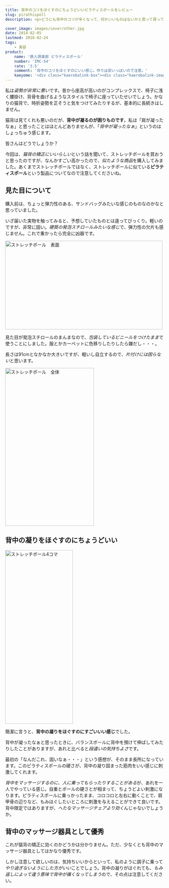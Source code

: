 ```yaml
---
title: 背中のコリをほぐすのにちょうどいいピラティスポールをレビュー
slug: pirathispoll
description: <p>どうにも背中のコリが辛くなって、何かいいものはないかと思って買ってみました。値段相応に安っぽい外見で、単なる固い発泡スチロールの円柱という感じです。少なくとも背中のコリをほぐすのにちょうどよく、下手なマッサージチェアより効くかもしれません。</p>

cover_image: images/cover/other.jpg
date: 2014-02-05
lastmod: 2016-02-24
tags: 
    - 美容
product:
    name: '鉄人倶楽部 ピラティスポール'
    number: 'IMC-54'
    rate: '3.5'
    comment: '背中のコリをほぐすのにいい感じ。作りは安いっぽいので注意。'
    kaeyome: '<div class="kaerebalink-box"><div class="kaerebalink-image"><a href="http://www.amazon.co.jp/exec/obidos/ASIN/B008XVFMWE/illusionspace-22/ref=nosim/" rel="nofollow" target="_blank"><img src="http://ecx.images-amazon.com/images/I/311zOxmajNL._SL160_.jpg" style="border: none;" /></a></div><div class="kaerebalink-info"><div class="kaerebalink-name"><a href="http://www.amazon.co.jp/exec/obidos/ASIN/B008XVFMWE/illusionspace-22/ref=nosim/" rel="nofollow" target="_blank">鉄人倶楽部(IRONMAN・CLUB) ピラティスポール IMC-54</a><div class="kaerebalink-powered-date">posted with <a href="http://kaereba.com" rel="nofollow" target="_blank">カエレバ</a></div></div><div class="kaerebalink-detail"> カワセ(KAWASE) 2012-12-12    </div><div class="kaerebalink-link1"><div class="shoplinkamazon"><a href="http://www.amazon.co.jp/gp/search?keywords=IMC-54&__mk_ja_JP=%83J%83%5E%83J%83i&tag=illusionspace-22" rel="nofollow" target="_blank" title="アマゾン" >Amazonで購入</a></div><div class="shoplinkrakuten"><a href="http://hb.afl.rakuten.co.jp/hgc/0e95387f.f2aef20d.0e953880.25e412bd/?pc=http%3A%2F%2Fsearch.rakuten.co.jp%2Fsearch%2Fmall%2FIMC-54%2F-%2Ff.1-p.1-s.1-sf.0-st.A-v.2%3Fx%3D0%26scid%3Daf_ich_link_urltxt%26m%3Dhttp%3A%2F%2Fm.rakuten.co.jp%2F" rel="nofollow" target="_blank" title="楽天市場" >楽天市場で購入</a></div></div></div><div class="booklink-footer" style="clear: left"></div></div>'
---
```


<p>私は<em>姿勢が非常に悪い</em>です。昔から座高が高いのがコンプレックスで、椅子に浅く腰掛け、背骨を曲げるようなスタイルで椅子に座っていたせいでしょう。かなりの猫背で、時折姿勢を正そうと気をつけてみたりするが、基本的に長続きはしません。</p>
<p>猫背は見てくれも悪いのだが、<strong>背中が凝るのが困りものです</strong>。私は「肩が凝ったなぁ」と思ったことはほとんどありませんが、「<em>背中が凝ったなぁ</em>」というのはしょっちゅう感じます。</p>
<p>皆さんはどうでしょうか？</p>
<p>今回は、<em>猫背の矯正にいいらしい</em>という話を聞いて、ストレッチポールを買おうと思ったのですが、なんかすごい高かったので、<em>似たような商品</em>を購入してみました。あくまでストレッチポールではなく、ストレッチポールに似ている<strong>ピラティスポール</strong>という製品についてなので注意してくださいね。</p>
<h2>見た目について</h2>
<p>購入前は、ちょっと弾力性のある、サンドバッグみたいな感じのものなのかなと思っていました。</p>
<p>いざ届いた実物を触ってみると、予想していたものとは違ってびっくり。軽いのですが、非常に固い。<em>硬質の発泡スチロールみたいな感じ</em>で、弾力性の欠片も感じません。これで重かったら完全に凶器です。</p>
<p><img src="https://wantit.gcreate.jp/wp-content/uploads/2014/01/P1292025.jpg" alt="ストレッチポール　表面" width="500" height="281" class="size-full wp-image-329" srcset="https://wantit.gcreate.jp/wp-content/uploads/2014/01/P1292025.jpg 500w, https://wantit.gcreate.jp/wp-content/uploads/2014/01/P1292025-300x168.jpg 300w" sizes="(max-width: 500px) 100vw, 500px" /></p>
<p>見た目が発泡スチロールのまんまなので、<em>包装しているビニールをつけたまま</em>で使うことにしました。服とかカーペットに色移りしたりしたら嫌だし・・・。</p>
<p>長さは91cmとなかなか大きいですが、軽いし自立するので、<em>片付けには困らない</em>と思います。</p>
<p><img src="https://wantit.gcreate.jp/wp-content/uploads/2014/01/P1292020.jpg" alt="ストレッチポール　全体" width="282" height="500" class="size-full wp-image-330" srcset="https://wantit.gcreate.jp/wp-content/uploads/2014/01/P1292020.jpg 282w, https://wantit.gcreate.jp/wp-content/uploads/2014/01/P1292020-169x300.jpg 169w" sizes="(max-width: 282px) 100vw, 282px" /></p>
<h2>背中の凝りをほぐすのにちょうどいい</h2>
<p><img src="https://wantit.gcreate.jp/wp-content/uploads/2014/01/stretchpoll.jpg" alt="ストレッチポール4コマ" width="215" height="550" class="size-full wp-image-333" srcset="https://wantit.gcreate.jp/wp-content/uploads/2014/01/stretchpoll.jpg 215w, https://wantit.gcreate.jp/wp-content/uploads/2014/01/stretchpoll-117x300.jpg 117w" sizes="(max-width: 215px) 100vw, 215px" /></p>
<p>簡潔に言うと、<strong>背中の凝りをほぐすのにすごいいい感じ</strong>でした。</p>
<p>背中が凝ったなぁと思ったときに、バランスボールに背中を預けて伸ばしてみたりしたことがありますが、あれと比べると<em>段違いの気持ちよさ</em>です。</p>
<p>最初の「なんだこれ、固いなぁ・・・」という感想が、そのまま長所になっています。このピラティスポールの硬さが、背中の凝り固まった筋肉をいい感じに刺激してくれます。</p>
<p><em>背中をマッサージするのに、人に乗ってもらったりすることがある</em>が、あれを一人でやっている感じ。自重とポールの硬さとが相まって、ちょうどよい刺激になります。ピラティスポールに乗っかったまま、コロコロと左右に動くことで、肩甲骨の辺りなど、もみほぐしたいところに刺激を与えることができて良いです。背中限定ではありますが、<em>へたなマッサージチェアより効く</em>んじゃないでしょうか。</p>
<h2>背中のマッサージ器具として優秀</h2>
<p>これが猫背の矯正に効くのかどうかは分かりません。ただ、少なくとも背中のマッサージ器具としてはかなり優秀です。</p>
<p>しかし注意して欲しいのは、気持ちいいからといって、私のように調子に乗って<em>やり過ぎないようにした方がいい</em>ことでしょう。背中の凝りがほぐれても、<em>もみ返しによって違う意味で背中が痛くなってしまう</em>ので、その点は注意してください。</p>

  